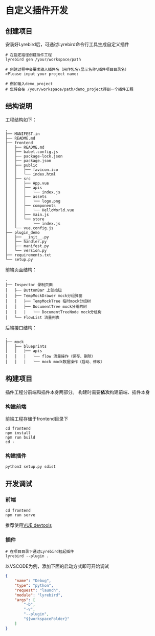 # 自定义插件开发

## 创建项目

安装好Lyrebird后，可通过Lyrebird命令行工具生成自定义插件

```
# 在指定路径创建插件工程
lyrebird gen /your/workspace/path

# 创建过程中会要求输入插件名（用作包名\显示名称\插件项目目录名）
>Please input your project name:

# 例如输入demo_project
# 您将会在 /your/workspace/path/demo_project得到一个插件工程
```



## 结构说明

工程结构如下：
```
.
├── MANIFEST.in
├── README.md
├── frontend
│   ├── README.md
│   ├── babel.config.js
│   ├── package-lock.json
│   ├── package.json
│   ├── public
│   │   ├── favicon.ico
│   │   └── index.html
│   ├── src
│   │   ├── App.vue
│   │   ├── apis
│   │   │   └── index.js
│   │   ├── assets
│   │   │   └── logo.png
│   │   ├── components
│   │   │   └── HelloWorld.vue
│   │   ├── main.js
│   │   └── store
│   │       └── index.js
│   └── vue.config.js
├── plugin_demo
│   ├── __init__.py
│   ├── handler.py
│   ├── manifest.py
│   └── version.py
├── requirements.txt
└── setup.py

```
前端页面结构：
```
.
├── Inspector 录制页面
│   ├── ButtonBar 上部按钮
│   ├── TempMockDrawer mock分组弹窗
│   │   ├── TempMockTree 临时mock分组树
│   │   ├── DocumentTree mock分组的树
│   │   │   └── DocumentTreeNode mock分组树
│   └── FlowList 流量列表

```
后端接口结构：
```
.
├── mock
│   ├── blueprints
│   │   ├── apis
│   │   │   └── flow 流量操作（保存、删除）
│   │   │   └── mock mock数据操作（启动、修改）

```


## 构建项目

插件工程分前端和插件本身两部分。 构建时需要**依次**构建前端、插件本身

### 构建前端

前端工程存储于frontend目录下

```
cd frontend
npm install
npm run build
cd -
```

### 构建插件

```
python3 setup.py sdist
```

## 开发调试

### 前端

```
cd frontend
npm run serve
```

推荐使用[VUE devtools](https://github.com/vuejs/vue-devtools)



### 插件

```
# 在项目目录下通过Lyrebird拉起插件
lyrebird --plugin .
```

以VSCODE为例，添加下面的启动方式即可开始调试
```JSON
{
    "name": "Debug",
    "type": "python",
    "request": "launch",
    "module": "lyrebird",
    "args": [
        "-b",
        "-v",
        "--plugin", 
        "${workspaceFolder}"
    ]
}
```
